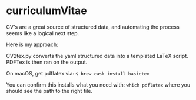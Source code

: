 # curriculumVitae

CV's are a great source of structured data, and automating the process seems like a logical next step. 

Here is my approach:

CV2tex.py converts the yaml structured data into a templated LaTeX script. PDFTex is then ran on the output. 

On macOS, get pdflatex via: `$ brew cask install basictex`

You can confirm this installs what you need with: `which pdflatex` where you should see the path to the right file. 